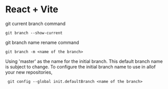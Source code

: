 # React + Vite

git current branch command 

`git branch --show-current`

git branch name rename command

`git branch -m <name of the branch>`

Using 'master' as the name for the initial branch. This default branch name
is subject to change. To configure the initial branch name to use in allof 
your new repositories,

` git config --global init.defaultBranch <name of the branch>`